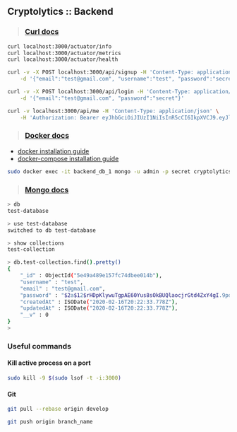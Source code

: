 ## Cryptolytics :: Backend

> ### [Curl docs](https://curl.haxx.se/docs/httpscripting.html)

```sh
curl localhost:3000/actuator/info
curl localhost:3000/actuator/metrics
curl localhost:3000/actuator/health
```

```sh
curl -v -X POST localhost:3000/api/signup -H 'Content-Type: application/json' \
    -d '{"email":"test@gmail.com", "username":"test", "password":"secret"}'
```

```sh
curl -v -X POST localhost:3000/api/login -H 'Content-Type: application/json' \
    -d '{"email":"test@gmail.com", "password":"secret"}'
```

```sh
curl -v localhost:3000/api/me -H 'Content-Type: application/json' \
    -H 'Authorization: Bearer eyJhbGciOiJIUzI1NiIsInR5cCI6IkpXVCJ9.eyJlbWFpbCI6InRlc3R1c2VyMkB0ZXN0LmRiIiwidXNlcklkIjoiNWU0YWIwMTNmYjAzMmI0NzEyOWViMzkzIiwiaWF0IjoxNTgxOTU0MjE2LCJleHAiOjE1ODE5NTc4MTZ9.u7tKe1vddkuPmURmF8Jgr6duX2wkuoCWoPUQMDgj5Ms'
```

> ### [Docker docs](https://docs.docker.com/)

- [docker installation guide](https://docs.docker.com/install/linux/docker-ce/ubuntu/)
- [docker-compose installation guide](https://docs.docker.com/compose/install/)

```sh
sudo docker exec -it backend_db_1 mongo -u admin -p secret cryptolytics
```

> ### [Mongo docs](https://docs.mongodb.com/manual/)

```sh
> db
test-database

> use test-database
switched to db test-database

> show collections
test-collection

> db.test-collection.find().pretty()
{
	"_id" : ObjectId("5e49a489e157fc74dbee014b"),
	"username" : "test",
	"email" : "test@gmail.com",
	"password" : "$2a$12$rHDpKlywuTgpAE60Yus8sOkBUQlaocjrGtd4ZxY4gI.9pdMeIn//G",
	"createdAt" : ISODate("2020-02-16T20:22:33.778Z"),
	"updatedAt" : ISODate("2020-02-16T20:22:33.778Z"),
	"__v" : 0
}
> 
```

### Useful commands

#### Kill active process on a port

```sh
sudo kill -9 $(sudo lsof -t -i:3000)
```

#### Git

```sh
git pull --rebase origin develop
```

```sh
git push origin branch_name
```
